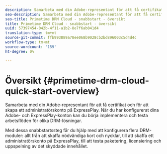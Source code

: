 ```yaml
---
description: Samarbeta med din Adobe-representant för att få certifikat och för att skapa ett administratörskonto på ExpressPlay. När du har konfigurerat dina Adobe- och ExpressPlay-konton kan du börja implementera och testa arbetsflöden för olika DRM-lösningar.
seo-description: Samarbeta med din Adobe-representant för att få certifikat och för att skapa ett administratörskonto på ExpressPlay. När du har konfigurerat dina Adobe- och ExpressPlay-konton kan du börja implementera och testa arbetsflöden för olika DRM-lösningar.
seo-title: Primetime DRM Cloud - snabbstart - översikt
title: Primetime DRM Cloud - snabbstart - översikt
uuid: 57397454-042b-4f11-a1b2-8e7f6ab041d4
translation-type: tm+mt
source-git-commit: ffb993889a78ee068b9028cb2bd896003c5d4d4c
workflow-type: tm+mt
source-wordcount: '159'
ht-degree: 0%

---
```



# Översikt {#primetime-drm-cloud-quick-start-overview}

Samarbeta med din Adobe-representant för att få certifikat och för att skapa ett administratörskonto på ExpressPlay. När du har konfigurerat dina Adobe- och ExpressPlay-konton kan du börja implementera och testa arbetsflöden för olika DRM-lösningar.

Med dessa snabbstartssteg får du hjälp med att konfigurera flera DRM-moduler: allt från att skaffa nödvändiga kort och nycklar, till att skaffa ett administratörskonto på ExpressPlay, till att testa paketering, licensiering och uppspelning av det skyddade innehållet.
